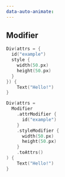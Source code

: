 ```yaml
---
data-auto-animate:
---
```


## Modifier

```kotlin
Div(attrs = {
  id("example")
  style {
    width(50.px)
    height(50.px)
  }
}) {
    Text("Hello!")
}
```

```kotlin 0|2-9|10 [code-escape-hatch]
Div(attrs = 
  Modifier
    .attrModifier {
      id("example")
    }
    .styleModifier {
      width(50.px)
      height(50.px)
    }
    .toAttrs()
) {
    Text("Hello!")
}
```
